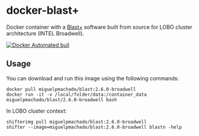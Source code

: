 # docker-blast+

Docker container with a [Blast+](https://blast.ncbi.nlm.nih.gov/Blast.cgi) software built from source for LOBO cluster architecture (INTEL Broadwell).

[![Docker Automated buil](https://img.shields.io/docker/automated/jrottenberg/ffmpeg.svg)](https://hub.docker.com/r/ummidock/bionode-ncbi/)

Usage
-----

You can download and run this image using the following commands:

    docker pull miguelpmachado/blast:2.6.0-broadwell
    docker run -it -v /local/folder/data:/container_data miguelpmachado/blast/2.6.0-broadwell bash


In LOBO cluster context:

    shifterimg pull miguelpmachado/blast:2.6.0-broadwell
    shifter --image=miguelpmachado/blast:2.6.0-broadwell blastn -help
